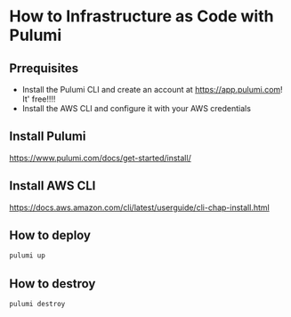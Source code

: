 # How to Infrastructure as Code with Pulumi

## Prrequisites

- Install the Pulumi CLI and create an account at https://app.pulumi.com! It' free!!!!
- Install the AWS CLI and configure it with your AWS credentials

## Install Pulumi

https://www.pulumi.com/docs/get-started/install/

## Install AWS CLI

https://docs.aws.amazon.com/cli/latest/userguide/cli-chap-install.html

## How to deploy

```bash
pulumi up
```

## How to destroy

```bash
pulumi destroy
```
